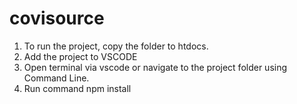 # covisource

1) To run the project, copy the folder to htdocs.
2) Add the project to VSCODE
3) Open terminal via vscode or navigate to the project folder using Command Line.
4) Run command npm install 
